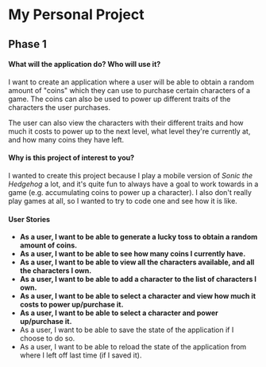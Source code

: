 # My Personal Project

## Phase 1

#### What will the application do? Who will use it?

I want to create an application where a user will be able to obtain a random amount of "coins" which they can use to 
purchase certain characters of a game. 
The coins can also be used to power up different traits of the characters the user purchases.

The user can also view the characters with their different traits and how much it costs to power up to the next level,
what level they're currently at, and how many coins they have left.

#### Why is this project of interest to you?

I wanted to create this project because I play a mobile version of *Sonic the Hedgehog* a lot, and it's quite fun to 
always have a goal to work towards in a game (e.g. accumulating coins to power up a character).
I also don't really play games at all, so I wanted to try to code one and see how it is like.

#### User Stories

- **As a user, I want to be able to generate a lucky toss to obtain a random amount of coins.**
- **As a user, I want to be able to see how many coins I currently have.**
- **As a user, I want to be able to view all the characters available, and all the characters I own.**
- **As a user, I want to be able to add a character to the list of characters I own.**
- **As a user, I want to be able to select a character and view how much it costs to power up/purchase it.**
- **As a user, I want to be able to select a character and power up/purchase it.**
- As a user, I want to be able to save the state of the application if I choose to do so.
- As a user, I want to be able to reload the state of the application from where I left off last time (if I saved it).
